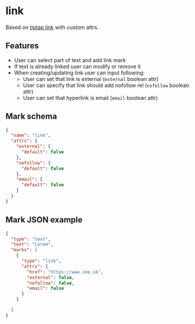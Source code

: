 # link

Based on [tiptap link](https://tiptap.dev/api/marks/link) with custom attrs.

## Features
- User can select part of text and add link mark
- If text is already linked user can modify or remove it
- When creating/updating link user can input following:
  - User can set that link is external (`external` boolean attr)
  - User can specify that link should add nofollow rel (`nofollow` boolean attr)
  - User can set that hyperlink is email (`email` boolean attr)


## Mark schema

```json
{
  "name": "link",
  "attrs": {
    "external": {
      "default": false
    },
    "nofollow": {
      "default": false
    },
    "email": {
      "default": false
    }
  }
}
```

## Mark JSON example

```json
{
  "type": "text",
  "text": "Lorem",
  "marks": [
    {
      "type": "link",
      "attrs": {
        "href": "https://www.sme.sk",
        "external": false,
        "nofollow": false,
        "email": false
      }
    }

  ]
}
```
